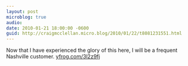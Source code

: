 ```yaml
---
layout: post
microblog: true
audio: 
date: 2010-01-21 18:00:00 -0600
guid: http://craigmcclellan.micro.blog/2010/01/22/t8081231551.html
---
```

Now that I have experienced the glory of this here, I will be a frequent Nashville customer.  [yfrog.com/3l2z9fj](http://yfrog.com/3l2z9fj)
